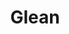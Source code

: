 ---
codehost: https://github.com/https://github.com/facebookincubator/glean
logohandle: gleansoftware
sort: glean
title: Glean
website: https://glean.software/
---